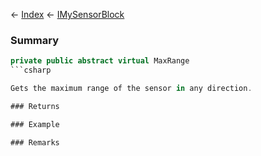← [Index](Api-Index) ← [IMySensorBlock](Sandbox.ModAPI.Ingame.IMySensorBlock)

### Summary

```csharp
private public abstract virtual MaxRange
```csharp

Gets the maximum range of the sensor in any direction.

### Returns

### Example

### Remarks

